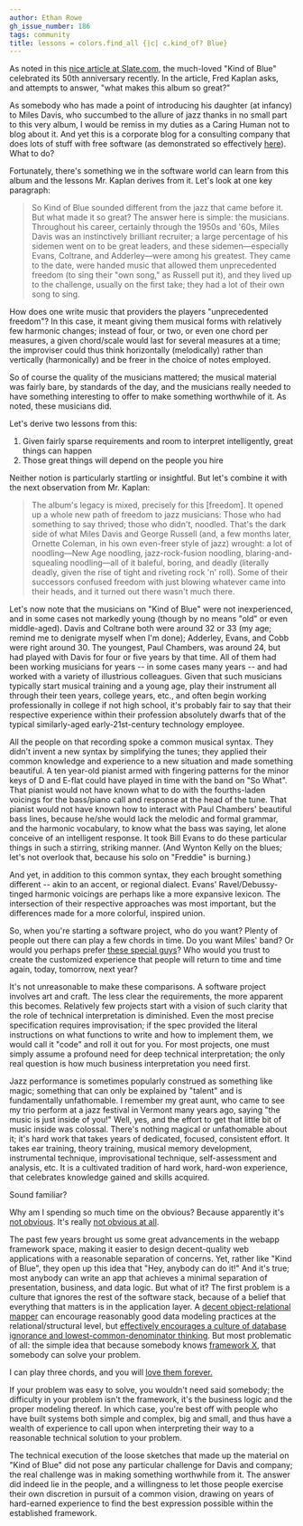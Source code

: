 ```yaml
---
author: Ethan Rowe
gh_issue_number: 186
tags: community
title: lessons = colors.find_all {|c| c.kind_of? Blue}
---
```


As noted in this [nice article at Slate.com](http://www.slate.com/id/2225336/pagenum/all/), the much-loved "Kind of Blue" celebrated its 50th anniversary recently. In the article, Fred Kaplan asks, and attempts to answer, "what makes this album so great?"

As somebody who has made a point of introducing his daughter (at infancy) to Miles Davis, who succumbed to the allure of jazz thanks in no small part to this very album, I would be remiss in my duties as a Caring Human not to blog about it. And yet this is a corporate blog for a consulting company that does lots of stuff with free software (as demonstrated so effectively [here](http://blog.endpoint.com/2008/08/alaska-basin.html)). What to do?

Fortunately, there's something we in the software world can learn from this album and the lessons Mr. Kaplan derives from it. Let's look at one key paragraph:

> So Kind of Blue sounded different from the jazz that came before it. But what made it so great? The answer here is simple: the musicians. Throughout his career, certainly through the 1950s and '60s, Miles Davis was an instinctively brilliant recruiter; a large percentage of his sidemen went on to be great leaders, and these sidemen—especially Evans, Coltrane, and Adderley—were among his greatest. They came to the date, were handed music that allowed them unprecedented freedom (to sing their "own song," as Russell put it), and they lived up to the challenge, usually on the first take; they had a lot of their own song to sing.

How does one write music that providers the players "unprecedented freedom"?  In this case, it meant giving them musical forms with relatively few harmonic changes; instead of four, or two, or even one chord per measures, a given chord/scale would last for several measures at a time; the improviser could thus think horizontally (melodically) rather than vertically (harmonically) and be freer in the choice of notes employed.

So of course the quality of the musicians mattered; the musical material was fairly bare, by standards of the day, and the musicians really needed to have something interesting to offer to make something worthwhile of it. As noted, these musicians did.

Let's derive two lessons from this:

1. Given fairly sparse requirements and room to interpret intelligently, great things can happen
1. Those great things will depend on the people you hire

Neither notion is particularly startling or insightful. But let's combine it with the next observation from Mr. Kaplan:

> The album's legacy is mixed, precisely for this [freedom]. It opened up a whole new path of freedom to jazz musicians: Those who had something to say thrived; those who didn't, noodled. That's the dark side of what Miles Davis and George Russell (and, a few months later, Ornette Coleman, in his own even-freer style of jazz) wrought: a lot of noodling—New Age noodling, jazz-rock-fusion noodling, blaring-and-squealing noodling—all of it baleful, boring, and deadly (literally deadly, given the rise of tight and riveting rock 'n' roll). Some of their successors confused freedom with just blowing whatever came into their heads, and it turned out there wasn't much there.

Let's now note that the musicians on "Kind of Blue" were not inexperienced, and in some cases not markedly young (though by no means "old" or even middle-aged). Davis and Coltrane both were around 32 or 33 (my age; remind me to denigrate myself when I'm done); Adderley, Evans, and Cobb were right around 30. The youngest, Paul Chambers, was around 24, but had played with Davis for four or five years by that time. All of them had been working musicians for years -- in some cases many years -- and had worked with a variety of illustrious colleagues. Given that such musicians typically start musical training and a young age, play their instrument all through their teen years, college years, etc., and often begin working professionally in college if not high school, it's probably fair to say that their respective experience within their profession absolutely dwarfs that of the typical similarly-aged early-21st-century technology employee.

All the people on that recording spoke a common musical syntax. They didn't invent a new syntax by simplifying the tunes; they applied their common knowledge and experience to a new situation and made something beautiful. A ten year-old pianist armed with fingering patterns for the minor keys of D and E-flat could have played in time with the band on "So What". That pianist would not have known what to do with the fourths-laden voicings for the bass/piano call and response at the head of the tune. That pianist would not have known how to interact with Paul Chambers' beautiful bass lines, because he/she would lack the melodic and formal grammar, and the harmonic vocabulary, to know what the bass was saying, let alone conceive of an intelligent response. It took Bill Evans to do these particular things in such a stirring, striking manner. (And Wynton Kelly on the blues; let's not overlook that, because his solo on "Freddie" is burning.)

And yet, in addition to this common syntax, they each brought something different -- akin to an accent, or regional dialect. Evans' Ravel/Debussy-tinged harmonic voicings are perhaps like a more expansive lexicon. The intersection of their respective approaches was most important, but the differences made for a more colorful, inspired union.

So, when you're starting a software project, who do you want?  Plenty of people out there can play a few chords in time. Do you want Miles' band?  Or would you perhaps prefer [these special guys](http://www.jonasbrothers.com/)?  Who would you trust to create the customized experience that people will return to time and time again, today, tomorrow, next year?

It's not unreasonable to make these comparisons. A software project involves art and craft. The less clear the requirements, the more apparent this becomes. Relatively few projects start with a vision of such clarity that the role of technical interpretation is diminished. Even the most precise specification requires improvisation; if the spec provided the literal instructions on what functions to write and how to implement them, we would call it "code" and roll it out for you. For most projects, one must simply assume a profound need for deep technical interpretation; the only real question is how much business interpretation you need first.

Jazz performance is sometimes popularly construed as something like magic; something that can only be explained by "talent" and is fundamentally unfathomable. I remember my great aunt, who came to see my trio perform at a jazz festival in Vermont many years ago, saying "the music is just inside of you!"  Well, yes, and the effort to get that little bit of music inside was colossal. There's nothing magical or unfathomable about it; it's hard work that takes years of dedicated, focused, consistent effort. It takes ear training, theory training, musical memory development, instrumental technique, improvisational technique, self-assessment and analysis, etc. It is a cultivated tradition of hard work, hard-won experience, that celebrates knowledge gained and skills acquired.

Sound familiar?

Why am I spending so much time on the obvious?  Because apparently it's [not obvious](http://www.backstreetboys.com/). It's really [not obvious at all](http://www.scriptarchive.com/).

The past few years brought us some great advancements in the webapp framework space, making it easier to design decent-quality web applications with a reasonable separation of concerns. Yet, rather like "Kind of Blue", they open up this idea that "Hey, anybody can do it!"  And it's true; most anybody can write an app that achieves a minimal separation of presentation, business, and data logic. But what of it?  The first problem is a culture that ignores the rest of the software stack, because of a belief that everything that matters is in the application layer. A [decent object-relational mapper](http://search.cpan.org/dist/Rose-DB-Object/) can encourage reasonably good data modeling practices at the relational/structural level, but [effectively encourages a culture of database ignorance and lowest-common-denominator thinking](http://ar.rubyonrails.org/). But most problematic of all: the simple idea that because somebody knows [framework X](http://en.wikipedia.org/wiki/Apache_Struts#Competing_MVC_frameworks), that somebody can solve your problem.

I can play three chords, and you will [love them forever.](http://www.imdb.com/title/tt0332379/)

If your problem was easy to solve, you wouldn't need said somebody; the difficulty in your problem isn't the framework, it's the business logic and the proper modeling thereof. In which case, you're best off with people who have built systems both simple and complex, big and small, and thus have a wealth of experience to call upon when interpreting their way to a reasonable technical solution to your problem.

The technical execution of the loose sketches that made up the material on "Kind of Blue" did not pose any particular challenge for Davis and company; the real challenge was in making something worthwhile from it. The answer did indeed lie in the people, and a willingness to let those people exercise their own discretion in pursuit of a common vision, drawing on years of hard-earned experience to find the best expression possible within the established framework.
